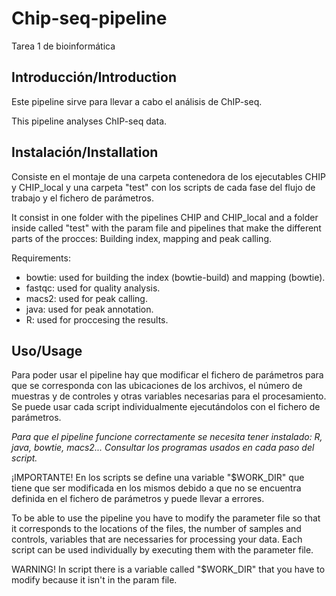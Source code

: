 # Chip-seq-pipeline
Tarea 1 de bioinformática

Introducción/Introduction
-------------------------

Este pipeline sirve para llevar a cabo el análisis de ChIP-seq.




This pipeline analyses ChIP-seq data.

Instalación/Installation
------------------------

Consiste en el montaje de una carpeta contenedora de los ejecutables CHIP y CHIP_local y una carpeta "test" con los scripts de cada fase del flujo de trabajo y el fichero de parámetros.




It consist in one folder with the pipelines CHIP and CHIP_local and a folder inside called "test" with the param file and pipelines that make the different parts of the procces: Building index, mapping and peak calling.

Requirements:
 - bowtie: used for building the index (bowtie-build) and mapping (bowtie).
 - fastqc: used for quality analysis.
 - macs2: used for peak calling.
 - java: used for peak annotation.
 - R: used for proccesing the results.

Uso/Usage
----------

Para poder usar el pipeline hay que modificar el fichero de parámetros para que se corresponda con las ubicaciones de los archivos, el número de muestras y de controles y otras variables necesarias para el procesamiento. Se puede usar cada script individualmente ejecutándolos con el fichero de parámetros.

*Para que el pipeline funcione correctamente se necesita tener instalado: R, java, bowtie, macs2... Consultar los programas usados en cada paso del script.*

¡IMPORTANTE! En los scripts se define una variable "$WORK_DIR" que tiene que ser modificada en los mismos debido a que no se encuentra definida en el fichero de parámetros y puede llevar a errores.





To be able to use the pipeline you have to modify the parameter file so that it corresponds to the locations of the files, the number of samples and controls, variables that are necessaries for processing your data. Each script can be used individually by executing them with the parameter file.

WARNING! In script there is a variable called "$WORK_DIR" that you have to modify because it isn't in the param file.
